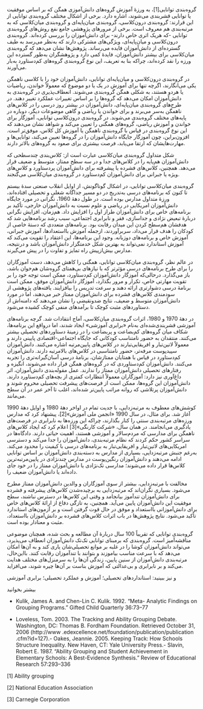   گروه‌بندی توانایی[1]، به ورزۀ آموزش گروه‌های دانش‌آموزی همگن که بر اساس موفقیت یا توانایی قشربندی می‌شوند، اشاره دارد. برخی از اشکال مختلف گروه‌بندی توانایی از این قرارند: گروه‌بندی درون‌کلاسی، گروه‌بندی میان‌پایه‌ای و گروه‌بندی میان‌کلاسی که به مرتبه‌بندی هم معروف است. برخی از مرورهای پژوهشی جامع نفع روش‌های گروه‌بندی توانایی -که هریک اثری خاص دارند- برای دانش‌آموزان را بررسی کرده‌اند. گروه‌بندی درون‌کلاسی و میان‌پایه‌ای، ویژگی‌های مشترکی دارند که به‌نظر می‌رسد به طیف گسترده‌ای از دانش‌آموزان فایده می‌رساند. پژوهش‌ها نشان می‌دهد که گروه‌بندی میان‌کلاسی برای بیشتر دانش‌آموزان، فایدۀ کمی دارد و پژوهشگران به‌طور گسترده این ورزه را نقد کرده‌اند، چراکه بنا به تعریف، این نوع گروه‌بندی گروه‌های کم‌دستاورد به‌بار می‌آورند.

در گروه‌بندی درون‌کلاسی و میان‌پایه‌ای توانایی، دانش‌آموزان خود را با کلاسی ناهمگن یکی می‌انگارند، اگرچه تنها برای آموزش در یک یا دو موضوع که معمولاً خواندن، ریاضیات یا هردو هستند، به شکلی همگن گروه‌بندی می‌شوند. انعطاف‌پذیری در گروه‌بندی به دانش‌آموزان امکان می‌دهد که گروه‌ها را بر اساس تغییرات عملکرد تغییر دهند. در طرح‌های گروه‌بندی میان‌پایه‌ای، دانش‌آموزان در بیشتر روز درسی را در کلاس‌های ناهمگن به‌سر می‌برند و برای خواندن یا ریاضی و گاهی موضوعات دیگر، دوباره در پایه‌های مختلف گروه‌بندی می‌شوند. در گروه‌بندی درون‌کلاسی توانایی، آموزگار برای خواندن و آموزش ریاضی، گروه‌های همگنی را تعیین می‌کند و شواهد نشان می‌دهند که این نوع گروه‌بندی در قیاس با گروه‌بندی ناهمگن یا آموزش کل کلاس، موفق‌تر است. افزون‌براین، چون آموزگار جایگاه دانش‌آموزان را در گروه‌ها تعیین می‌کند، توانایی‌ها و مهارت‌هایشان که ارتقا می‌یابد، فرصت بیشتری برای صعود به گروه‌های بالاتر دارند.

شکل متداول گروه‌بندی میان‌کلاسی عبارت است از: کلاس‌بندی چندسطحی که دانش‌آموزان هم‌پایه را در کلاس‌های جدا و در سه سطح ممتاز، متوسط و ضعیف قرار می‌دهد. همچنین، کلاس‌های فشرده یا پیشرفته برای دانش‌آموزان پردستاورد و کلاس‌های ویژه یا جبرانی برای دانش‌آموزان کم‌دستاورد در گروه‌بندی میان‌کلاسی می‌گنجند.

گروه‌بندی میان‌کلاسی توانایی، در اشکال گوناگونش، از اوایل انقلاب صنعتی سدۀ بیستم تا کنون که برنامه‌های درسی به‌تدریج در دو مسیر جداگانه شغلی و تحصیلی افتاده‌اند، ورزۀ متداول مدارس بوده است. در طول دهۀ 1960، نگرانی در مورد جایگاه دانش‌آموزان امریکایی در ریاضی و علوم نسبت به دانش‌آموزان خارجی، تأکید بر برنامه‌های خاص برای دانش‌آموزان طراز اول را افزایش داد. هم‌زمان، افزایش نگرانی دربارۀ تبعیض نژادی و جداسازی، فقر و نابرابری اجتماعی، سبب رشد برنامه‌هایی شد که هدفشان هم‌سطح کردن این میدان رقابت بود. برنامه‌های متعددی که دستۀ خاصی از کودکان را هدف قرار می‌داد، سربرآوردند، ازجمله آموزش بااستعدادها، آموزش جبرانی، آموزش خاص و برنامه‌های دوزبانه. وجود این برنامه‌ها، این اعتقاد را تقویت می‌کند که آموزش استاندارد نمی‌تواند به بهترین شکل خدمتگزار دانش‌آموزان باشد و درنتیجه، مدارس بیش‌ازپیش راه تمایز و تفاوت را در پیش می‌گیرند.

در عالم نظر، گروه‌بندی میان‌کلاسی توانایی، همگنی را کاهش می‌دهد، دست آموزگاران را برای طرح برنامه‌های درسی مؤثرتر که با نیازهای بی‌همتای گروه‌شان هم‌خوان باشد، باز می‌گذارد. درحالی‌که آموزگار دانش‌آموزان کم‌دستاورد، ممکن است توجه خود را بر تقویت مهارتی خاص، تکرار و مرور بگذارد، آموزگار دانش‌آموزان موفق، ممکن‌ است برنامۀ درسی دشوارتری ارائه ‌دهند و سرعت تدریس را بیافزایند. یافته‌های پژوهشی از سودمندی کلاس‌های فشرده برای دانش‌آموزان ممتاز خبر می‌دهند، اما در مورد دانش‌آموزان متوسط و ضعیف، نتایج ضدونقیضی را نشان می‌دهند که دامنه‌اش از دستاوردهای مثبت کوچک تا برآمدهای منفی کوچک کشیده می‌شود.

در دهۀ 1970 و 1980، اثرات گروه‌بندی میان‌کلاسی، آماج انتقادات شد. گرچه برنامه‌های آموزشی قشربندی‌شده‌ای به‌نام «برابری آموزشی» ایجاد شدند، اما درواقع این برنامه‌ها، شکاف میان گروه‌های کم‌بضاعت و پربضاعت را در زمینۀ دستاوردهای تحصیلی بیشتر می‌کنند. منتقدان به حضور نامتناسب کودکانی که جایگاه اجتماعی-اقتصادی پایینی دارند و معمولاً لاتین‌تبار و افریقایی‌تبارند در کلاس‌های پایین‌مرتبه اشاره می‌کنند. دانش‌آموزان سپیدپوست مرفه‌تر، حضور نامتناسبی در کلاس‌های بالامرتبه دارند. دانش‌آموزان کم‌دستاورد در قیاس با همتایان ممتازشان، برنامۀ درسی آسان‌گیرانه‌تری را تجربه می‌کنند. دانش‌آموزان کم‌دستاوردی که در گروه‌های همگن قرار داده می‌شوند، انگیزه و رفتارهای تحصیلی دانش‌آموزان ممتاز را ندارند. عمل مقوله‌بندی دانش‌آموزان، اثر داغ‌آوری نیز دارد: آموزگاران معمولاً انتظارات کمتری از بچه‌های کم‌دستاورد دارند. دانش‌آموزان این گروه‌ها، ممکن است از فرصت‌های پیشرفت تحصیلی محروم شوند و دانش‌آموزان پرتلاشی که روانه مراتب پایین‌تر شده‌اند، اغلب تا آخر عمر در آن سطح می‌مانند.

 کوشش‌های معطوف به مرتبه‌زدایی، با جدیت تمام در اواخر دهۀ 1980 و اوایل دهۀ 1990 آغاز شد. برای مثال، در سال 1990 «انجمن ملی آموزش»[2]، پیشنهاد کرد که مدارس ورزه‌های مرتبه‌بندی سنتی را کنار بگذارند، چراکه این ورزه‌ها به نابرابری در فرصت‌های یادگیری می‌انجامند. در همان سال، «شرکت کارنگی»[3] اعلام کرد که ایجاد کلاس‌های ناهمگن برای مدارسی که مردم‌سالار و آموزشی هستند، اهمیت حیاتی دارند. دادگاه‌ها در سراسر کشور حکم کردند که نظام مرتبه‌بندی، دانش‌آموزان را جدا می‌کند و دسترسی امریکایی‌های لاتین‌تبار و افریقایی‌تبار به برنامه‌های درسی با کیفیت را محدود می‌کند. به‌رغم جنبش مرتبه‌زدایی، بسیاری از مدارس به دسته‌بندی دانش‌آموزان بر اساس توانایی ادامه می‌دهند و دانش‌آموزان رنگین‌پوست در مدارس چندنژادی در پایین‌مرتبه‌ترین کلاس‌ها قرار داده می‌شوند؛ مدارسی تک‌نژادی یا دانش‌آموزان ممتاز را در خود جای داده‌اند یا دانش‌آموزان ضعیف را. 

مخالفت با مرتبه‌زدایی، بیشتر از سوی آموزگاران و والدین دانش‌آموزان ممتاز مطرح می‌شود. بسیاری نگران‌اند که مرتبه‌زدایی به برچیده‌شدن کلاس‌های پیشرفته و فشرده برای دانش‌آموزان تندآموز بیانجامد و وقتی این کلاس‌ها در دسترس نباشند، سطح موفقیت این دانش‌آموزان پایین می‌آید. همچنین، به تازگی دفاع از ارائۀ کلاس‌های خاص برای دانش‌آموزانی بااستعداد و موفق در حال قوت گرفتن است و بر آزمون‌های استاندارد تأکید می‌شود. نتایج پژوهش‌ها در باب اثرات کلاس‌های فشرده بر دانش‌آموزان بااستعداد، مثبت و معنادار بوده است.

گروه‌بندی توانایی که تقریباً 100 سال دربارۀ آن مطالعه و بحث شده، همچنان موضوعی مناقشه‌آمیز است. گروه‌بندی که برمبنای توانایی تک‌تک دانش‌آموزان انعطاف می‌پذیرد، می‌تواند دانش‌آموزان کوشا را در غلبه بر موانع تحصیلی‌شان یاری کند و به آن‌ها امکان می‌دهد که با سرعت مناسب بیاموزند و بتوانند با تندآموزان رقابت کنند. بااین‌حال، مرتبه‌بندی دانش‌آموزان از سنین پایین، زندگی آن‌ها را به سرمنزل‌های مختلف هدایت می‌کند و بر نابرابری و بی‌عدالتی که آموزش بناست بر آن‌ها چیره شوند، می‌افزاید.

و نیز ببینید: استانداردهای تحصیلی؛ آموزش و عملکرد تحصیلی؛ برابری آموزشی

بیشتر بخوانید

- Kulik, James A. and Chen-Lin C. Kulik. 1992. “Meta- Analytic Findings on Grouping Programs.” Gifted Child Quarterly 36:73–77

 - Loveless, Tom. 2003. The Tracking and Ability Grouping Debate. Washington, DC: Thomas B. Fordham Foundation. Retrieved October 31, 2006 (http://www .edexcellence.net/foundation/publication/publication .cfm?id=127).- Oakes, Jeannie. 2005. Keeping Track: How Schools Structure Inequality. New Haven, CT: Yale University Press.- Slavin, Robert E. 1987. “Ability Grouping and Student Achievement in Elementary Schools: A Best-Evidence Synthesis.” Review of Educational Research 57:293–336

[1] Ability grouping

[2] National Education Association

 [3] Carnegie Corporation

 

 

 

 